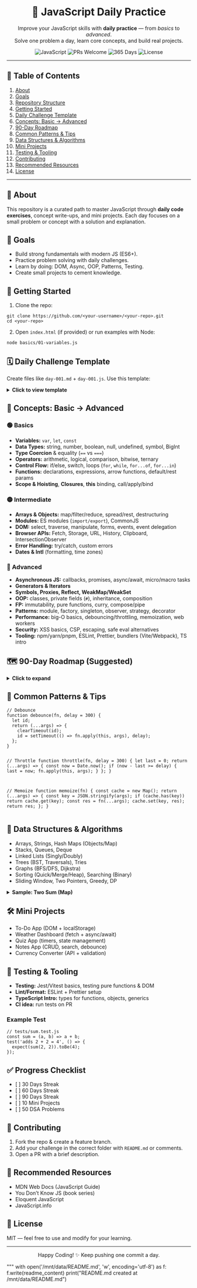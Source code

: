 <h1 align="center">📘 JavaScript Daily Practice</h1>
<p align="center">
  Improve your JavaScript skills with <b>daily practice</b> — from <i>basics</i> to <i>advanced</i>.<br/>
  Solve one problem a day, learn core concepts, and build real projects.
</p>

<p align="center">
  <img src="https://img.shields.io/badge/JavaScript-ES202X-yellow" alt="JavaScript">
  <img src="https://img.shields.io/badge/PRs-welcome-brightgreen.svg" alt="PRs Welcome">
  <img src="https://img.shields.io/badge/Learning-365%20Days-blue" alt="365 Days">
  <img src="https://img.shields.io/github/license/yourname/yourrepo" alt="License">
</p>

<hr/>

<h2>📑 Table of Contents</h2>
<ol>
  <li><a href="#about">About</a></li>
  <li><a href="#goals">Goals</a></li>
  <li><a href="#structure">Repository Structure</a></li>
  <li><a href="#getting-started">Getting Started</a></li>
  <li><a href="#daily-template">Daily Challenge Template</a></li>
  <li><a href="#concepts">Concepts: Basic → Advanced</a></li>
  <li><a href="#roadmap">90-Day Roadmap</a></li>
  <li><a href="#patterns">Common Patterns & Tips</a></li>
  <li><a href="#dsa">Data Structures & Algorithms</a></li>
  <li><a href="#projects">Mini Projects</a></li>
  <li><a href="#testing-tooling">Testing & Tooling</a></li>
  <li><a href="#contributing">Contributing</a></li>
  <li><a href="#resources">Recommended Resources</a></li>
  <li><a href="#license">License</a></li>
</ol>

<hr/>

<h2 id="about">📣 About</h2>
<p>
  This repository is a curated path to master JavaScript through <b>daily code exercises</b>, concept write-ups,
  and mini projects. Each day focuses on a small problem or concept with a solution and explanation.
</p>

<h2 id="goals">🎯 Goals</h2>
<ul>
  <li>Build strong fundamentals with modern JS (ES6+).</li>
  <li>Practice problem solving with daily challenges.</li>
  <li>Learn by doing: DOM, Async, OOP, Patterns, Testing.</li>
  <li>Create small projects to cement knowledge.</li>
</ul>



<h2 id="getting-started">🚀 Getting Started</h2>
<ol>
  <li>Clone the repo:</li>
</ol>
<pre><code class="language-bash">git clone https://github.com/&lt;your-username&gt;/&lt;your-repo&gt;.git
cd &lt;your-repo&gt;</code></pre>
<ol start="2">
  <li>Open <code>index.html</code> (if provided) or run examples with Node:</li>
</ol>
<pre><code class="language-bash">node basics/01-variables.js</code></pre>

<h2 id="daily-template">🗓 Daily Challenge Template</h2>
<p>Create files like <code>day-001.md</code> + <code>day-001.js</code>. Use this template:</p>
<details>
<summary><b>Click to view template</b></summary>
<pre><code class="language-md"># Day NNN – Title
## Problem
Describe the task...
## Input
Example inputs...
## Output
Expected outputs...
## Approach
- Thought process...
## Complexity
Time: O(...), Space: O(...)
## Code (JavaScript)
</code></pre>

<pre><code class="language-js">// day-NNN.js
/**
 * Title: ...
 * Idea: ...
 * Complexity: Time O(...), Space O(...)
 */
function solve(input) {
  // your solution
  return result;
}

// Simple test
if (require.main === module) {
  console.log(solve(/* sample input */));
}
module.exports = solve;
</code></pre>
</details>

<h2 id="concepts">🧠 Concepts: Basic → Advanced</h2>

<h3>🟢 Basics</h3>
<ul>
  <li><b>Variables:</b> <code>var</code>, <code>let</code>, <code>const</code></li>
  <li><b>Data Types:</b> string, number, boolean, null, undefined, symbol, BigInt</li>
  <li><b>Type Coercion</b> &amp; equality (<code>==</code> vs <code>===</code>)</li>
  <li><b>Operators:</b> arithmetic, logical, comparison, bitwise, ternary</li>
  <li><b>Control Flow:</b> if/else, switch, loops (<code>for</code>, <code>while</code>, <code>for...of</code>, <code>for...in</code>)</li>
  <li><b>Functions:</b> declarations, expressions, arrow functions, default/rest params</li>
  <li><b>Scope &amp; Hoisting</b>, <b>Closures</b>, <b>this</b> binding, call/apply/bind</li>
</ul>

<h3>🟡 Intermediate</h3>
<ul>
  <li><b>Arrays &amp; Objects:</b> map/filter/reduce, spread/rest, destructuring</li>
  <li><b>Modules:</b> ES modules (<code>import/export</code>), CommonJS</li>
  <li><b>DOM:</b> select, traverse, manipulate, forms, events, event delegation</li>
  <li><b>Browser APIs:</b> Fetch, Storage, URL, History, Clipboard, IntersectionObserver</li>
  <li><b>Error Handling:</b> try/catch, custom errors</li>
  <li><b>Dates &amp; Intl</b> (formatting, time zones)</li>
</ul>

<h3>🔵 Advanced</h3>
<ul>
  <li><b>Asynchronous JS:</b> callbacks, promises, async/await, micro/macro tasks</li>
  <li><b>Generators &amp; Iterators</b></li>
  <li><b>Symbols, Proxies, Reflect, WeakMap/WeakSet</b></li>
  <li><b>OOP:</b> classes, private fields (<code>#</code>), inheritance, composition</li>
  <li><b>FP:</b> immutability, pure functions, curry, compose/pipe</li>
  <li><b>Patterns:</b> module, factory, singleton, observer, strategy, decorator</li>
  <li><b>Performance:</b> big-O basics, debouncing/throttling, memoization, web workers</li>
  <li><b>Security:</b> XSS basics, CSP, escaping, safe eval alternatives</li>
  <li><b>Tooling:</b> npm/yarn/pnpm, ESLint, Prettier, bundlers (Vite/Webpack), TS intro</li>
</ul>

<h2 id="roadmap">🗺️ 90-Day Roadmap (Suggested)</h2>
<details>
<summary><b>Click to expand</b></summary>
<ul>
  <li><b>Days 1–15:</b> Basics + 1 problem/day</li>
  <li><b>Days 16–30:</b> Arrays/Objects + DOM events</li>
  <li><b>Days 31–45:</b> Async (fetch, promises, async/await)</li>
  <li><b>Days 46–60:</b> OOP + FP + Patterns</li>
  <li><b>Days 61–75:</b> DSA implementations</li>
  <li><b>Days 76–90:</b> 3–5 mini projects + tests</li>
</ul>
</details>

<h2 id="patterns">🧩 Common Patterns & Tips</h2>
<pre><code class="language-js">// Debounce
function debounce(fn, delay = 300) {
  let id;
  return (...args) => {
    clearTimeout(id);
    id = setTimeout(() => fn.apply(this, args), delay);
  };
}

// Throttle
function throttle(fn, delay = 300) {
  let last = 0;
  return (...args) => {
    const now = Date.now();
    if (now - last &gt;= delay) {
      last = now;
      fn.apply(this, args);
    }
  };
}

// Memoize
function memoize(fn) {
  const cache = new Map();
  return (...args) => {
    const key = JSON.stringify(args);
    if (cache.has(key)) return cache.get(key);
    const res = fn(...args);
    cache.set(key, res);
    return res;
  };
}
</code></pre>

<h2 id="dsa">🧮 Data Structures & Algorithms</h2>
<ul>
  <li>Arrays, Strings, Hash Maps (Objects/Map)</li>
  <li>Stacks, Queues, Deque</li>
  <li>Linked Lists (Singly/Doubly)</li>
  <li>Trees (BST, Traversals), Tries</li>
  <li>Graphs (BFS/DFS, Dijkstra)</li>
  <li>Sorting (Quick/Merge/Heap), Searching (Binary)</li>
  <li>Sliding Window, Two Pointers, Greedy, DP</li>
</ul>

<details>
<summary><b>Sample: Two Sum (Map)</b></summary>
<pre><code class="language-js">function twoSum(nums, target) {
  const idx = new Map();
  for (let i = 0; i &lt; nums.length; i++) {
    const need = target - nums[i];
    if (idx.has(need)) return [idx.get(need), i];
    idx.set(nums[i], i);
  }
  return [-1, -1];
}
</code></pre>
</details>

<h2 id="projects">🛠 Mini Projects</h2>
<ul>
  <li>To-Do App (DOM + localStorage)</li>
  <li>Weather Dashboard (fetch + async/await)</li>
  <li>Quiz App (timers, state management)</li>
  <li>Notes App (CRUD, search, debounce)</li>
  <li>Currency Converter (API + validation)</li>
</ul>

<h2 id="testing-tooling">🧪 Testing & Tooling</h2>
<ul>
  <li><b>Testing:</b> Jest/Vitest basics, testing pure functions & DOM</li>
  <li><b>Lint/Format:</b> ESLint + Prettier setup</li>
  <li><b>TypeScript Intro:</b> types for functions, objects, generics</li>
  <li><b>CI idea:</b> run tests on PR</li>
</ul>

<h3>Example Test</h3>
<pre><code class="language-js">// tests/sum.test.js
const sum = (a, b) =&gt; a + b;
test('adds 2 + 2 = 4', () =&gt; {
  expect(sum(2, 2)).toBe(4);
});
</code></pre>

<h2>✅ Progress Checklist</h2>
<ul>
  <li>[ ] 30 Days Streak</li>
  <li>[ ] 60 Days Streak</li>
  <li>[ ] 90 Days Streak</li>
  <li>[ ] 10 Mini Projects</li>
  <li>[ ] 50 DSA Problems</li>
</ul>

<h2 id="contributing">🤝 Contributing</h2>
<ol>
  <li>Fork the repo &amp; create a feature branch.</li>
  <li>Add your challenge in the correct folder with <code>README.md</code> or comments.</li>
  <li>Open a PR with a brief description.</li>
</ol>

<h2 id="resources">📎 Recommended Resources</h2>
<ul>
  <li>MDN Web Docs (JavaScript Guide)</li>
  <li>You Don’t Know JS (book series)</li>
  <li>Eloquent JavaScript</li>
  <li>JavaScript.info</li>
</ul>

<h2 id="license">📄 License</h2>
<p>MIT — feel free to use and modify for your learning.</p>

<hr/>

<p align="center">
  Happy Coding! ✨ Keep pushing one commit a day.
</p>
"""
with open('/mnt/data/README.md', 'w', encoding='utf-8') as f:
    f.write(readme_content)
print("README.md created at /mnt/data/README.md")
